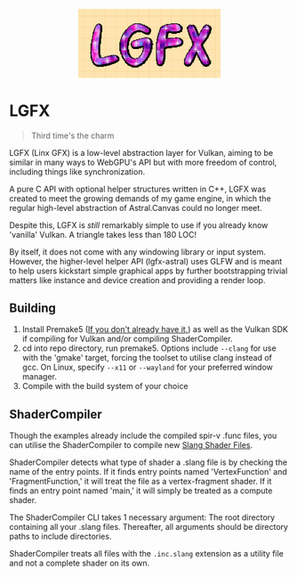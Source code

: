<p align="center">
  <img src="https://raw.githubusercontent.com/Clouds-of-Eternity/LGFX/eternity-works/Logo.gif" width="256"/>
</p>

# LGFX
> Third time's the charm

LGFX (Linx GFX) is a low-level abstraction layer for Vulkan, aiming to be similar in many ways to WebGPU's API but with more freedom of control, including things like synchronization.

A pure C API with optional helper structures written in C++, LGFX was created to meet the growing demands of my game engine, in which the regular high-level abstraction of Astral.Canvas could no longer meet.

Despite this, LGFX is *still* remarkably simple to use if you already know 'vanilla' Vulkan. A triangle takes less than 180 LOC! 

By itself, it does not come with any windowing library or input system. However, the higher-level helper API (lgfx-astral) uses GLFW and is meant to help users kickstart simple graphical apps by further bootstrapping trivial matters like instance and device creation and providing a render loop.

## Building
1. Install Premake5 ([If you don't already have it,](https://premake.github.io/)) as well as the Vulkan SDK if compiling for Vulkan and/or compiling ShaderCompiler.
2. cd into repo directory, run premake5. Options include `--clang` for use with the 'gmake' target, forcing the toolset to utilise clang instead of gcc. On Linux, specify `--x11` or `--wayland` for your preferred window manager.
3. Compile with the build system of your choice

## ShaderCompiler
Though the examples already include the compiled spir-v .func files, you can utilise the ShaderCompiler to compile new [Slang Shader Files](https://shader-slang.org/).

ShaderCompiler detects what type of shader a .slang file is by checking the name of the entry points. If it finds entry points named 'VertexFunction' and 'FragmentFunction,' it will treat the file as a vertex-fragment shader. If it finds an entry point named 'main,' it will simply be treated as a compute shader.

The ShaderCompiler CLI takes 1 necessary argument: The root directory containing all your .slang files. Thereafter, all arguments should be directory paths to include directories. 

ShaderCompiler treats all files with the `.inc.slang` extension as a utility file and not a complete shader on its own.